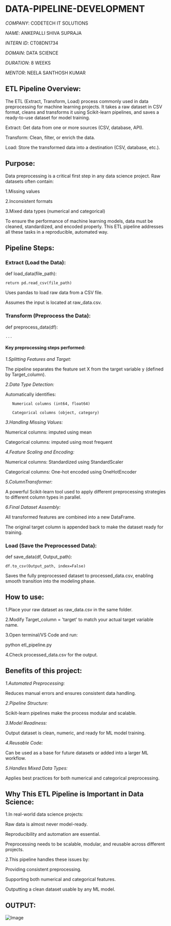 # DATA-PIPELINE-DEVELOPMENT

*COMPANY*: CODETECH IT SOLUTIONS

*NAME*: ANKEPALLI SHIVA SUPRAJA

*INTERN ID*: CT08DN1734

*DOMAIN*: DATA SCIENCE

*DURATION*: 8 WEEKS

*MENTOR*: NEELA SANTHOSH KUMAR

## ETL Pipeline Overview:

The ETL (Extract, Transform, Load) process commonly used in data preprocessing for machine learning projects. It takes a raw dataset in CSV format, cleans and transforms it using Scikit-learn pipelines, and saves a ready-to-use dataset for model training.

Extract: Get data from one or more sources (CSV, database, API).

Transform: Clean, filter, or enrich the data.

Load: Store the transformed data into a destination (CSV, database, etc.).

## Purpose:

Data preprocessing is a critical first step in any data science project. Raw datasets often contain:

1.Missing values

2.Inconsistent formats

3.Mixed data types (numerical and categorical)

To ensure the performance of machine learning models, data must be cleaned, standardized, and encoded properly. This ETL pipeline addresses all these tasks in a reproducible, automated
way.

## Pipeline Steps:

### Extract (Load the Data):

def load_data(file_path):

    return pd.read_csv(file_path)

Uses pandas to load raw data from a CSV file.

Assumes the input is located at raw_data.csv.

### Transform (Preprocess the Data):

def preprocess_data(df):

    ...

#### Key preprocessing steps performed:

*1.Splitting Features and Target:*

   The pipeline separates the feature set X from the target variable y (defined by Target_column).

*2.Data Type Detection:*

   Automatically identifies:

       Numerical columns (int64, float64)

       Categorical columns (object, category)

*3.Handling Missing Values:*

   Numerical columns: imputed using mean

   Categorical columns: imputed using most frequent

*4.Feature Scaling and Encoding:*

   Numerical columns: Standardized using StandardScaler

   Categorical columns: One-hot encoded using OneHotEncoder

*5.ColumnTransformer:*

   A powerful Scikit-learn tool used to apply different preprocessing strategies to different column types in parallel.

*6.Final Dataset Assembly:*

   All transformed features are combined into a new DataFrame.

   The original target column is appended back to make the dataset ready for training.

### Load (Save the Preprocessed Data):

def save_data(df, Output_path):

    df.to_csv(Output_path, index=False)

Saves the fully preprocessed dataset to processed_data.csv, enabling smooth transition into the modeling phase.

## How to use:

1.Place your raw dataset as raw_data.csv in the same folder.

2.Modify Target_column = 'target' to match your actual target variable name.

3.Open terminal/VS Code and run:

   python etl_pipeline.py

4.Check processed_data.csv for the output.

## Benefits of this project:

*1.Automated Preprocessing:*

   Reduces manual errors and ensures consistent data handling.

*2.Pipeline Structure:*

   Scikit-learn pipelines make the process modular and scalable.

*3.Model Readiness:*

   Output dataset is clean, numeric, and ready for ML model training.

*4.Reusable Code:*

   Can be used as a base for future datasets or added into a larger ML workflow.

*5.Handles Mixed Data Types:*

   Applies best practices for both numerical and categorical preprocessing.

## Why This ETL Pipeline is Important in Data Science:

1.In real-world data science projects:

   Raw data is almost never model-ready.

   Reproducibility and automation are essential.

   Preprocessing needs to be scalable, modular, and reusable across different projects.

2.This pipeline handles these issues by:

   Providing consistent preprocessing.

   Supporting both numerical and categorical features.

   Outputting a clean dataset usable by any ML model.

## OUTPUT:

![Image](https://github.com/user-attachments/assets/630dce51-ddb2-4223-9607-e2295c2c76eb)












